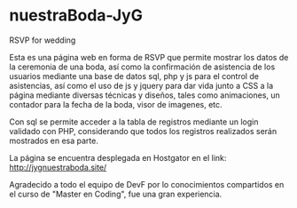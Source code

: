 # nuestraBoda-JyG
RSVP for wedding

Esta es una página web en forma de RSVP que permite mostrar los datos de la ceremonia de una boda, así como la confirmación de asistencia de los usuarios mediante una base de datos sql, php y js para el control de asistencias, así como el uso de js y jquery para dar vida junto a CSS a la página mediante diversas técnicas y diseños, tales como animaciones, un contador para la fecha de la boda, visor de imagenes, etc.

Con sql se permite acceder a la tabla de registros mediante un login validado con PHP, considerando que todos los registros realizados serán mostrados en esa parte.

La página se encuentra desplegada en Hostgator en el link: http://jygnuestraboda.site/

Agradecido a todo el equipo de DevF por lo conocimientos compartidos en el curso de "Master en Coding", fue una gran experiencia.
